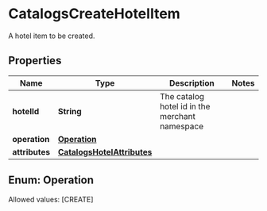 

# CatalogsCreateHotelItem

A hotel item to be created.

## Properties

Name | Type | Description | Notes
------------ | ------------- | ------------- | -------------
**hotelId** | **String** | The catalog hotel id in the merchant namespace | 
**operation** | [**Operation**](#Operation) |  | 
**attributes** | [**CatalogsHotelAttributes**](CatalogsHotelAttributes.md) |  | 


## Enum: Operation
Allowed values: [CREATE]




